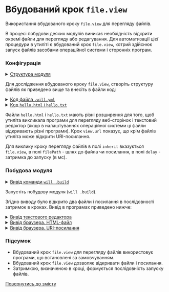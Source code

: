 # Вбудований крок <code>file.view</code>

Використання вбудованого кроку <code>file.view</code> для перегляду файлів.

В процесі побудови деяких модулів виникає необхідність відкрити окремі файли для перегляду або редагування. Для автоматизації цієї процедури в утиліті є вбудований крок `file.view`, котрий здійснює запуск файлів засобами операційної системи і сторонніх програм.  

### Конфігурація

<details>
  <summary><u>Структура модуля</u></summary>

```
viewStep
    ├── file
    │     ├── hello.html
    │     └── htllo.txt
    └── .will.yml

```

</details>

Для дослідження вбудованого кроку `file.view`, створіть структуру файлів як приведено вище та внесіть в файли код:  

<details>
  <summary><u>Код файла <code>.will.yml</code></u></summary>

```yaml
about :

  name : viewStep
  description : "To use file.view step"
  version : 0.0.1

path :
  in : '.'
  html : './file/hello.html'
  txt : './file/hello.txt'
  url : 'https://www.google.com/'

step :

  view.url :
    inherit : file.view
    filePath : path::url
    delay : 12000

  view.html :
    inherit : file.view
    filePath : path::html
    delay : 8000

  view.txt :
    inherit : file.view
    filePath : path::txt
    delay : 1000  

build :

  open.view :
    criterion :
      default : 1
    steps :
      - view.url
      - step::view.html
      - step::view.txt

```

</details>
<details>
  <summary><u>Код <code>hello.html</code> i <code>hello.txt</code></u></summary>

```html
<html>
<header>
  <title>Test page</title>
</header>
<body>
  <h1>Hello, world!</h1>
</body>
</html>

```

</details>

Файли `hello.html` i `hello.txt` мають різні розширення для того, щоб утиліта викликала програми для перегляду веб-сторінок і текстовий редактор (якщо в налаштуваннях операційної системи ці файли відкривають різні програми). Крок `view.url` показує, що крім файлів утиліта може відкрити URI-посилання.  

Для виклику кроку перегляду файлів в полі `inherit` вказується `file.view`, в полі `filePath` - шлях до файла чи посилання, в полі `delay` - затримка до запуску (в мс).  

### Побудова модуля  

<details>
  <summary><u>Вивід команди <code>will .build</code></u></summary>

```
[user@user ~]$ will .build
...
  Building module::viewStep / build::open.view
  Built module::viewStep / build::open.view in 0.280s

View path::txt
View path::html
View path::url

```

</details>

Запустіть побудову модуля (`will .build`).

Згідно виводу було відкрито два файли і посилання в послідовності затримок в кроках. Вивід в програмах приведено нижче:  

<details>
  <summary><u>Вивід текстового редактора</u></summary>

![txt.view.png](../../images/txt.view.png)

</details>
<details>
  <summary><u>Вивід браузера. HTML-файл</u></summary>

![html.view.png](../../images/html.view.png)

</details>
<details>
  <summary><u>Вивід браузера. URI-посилання</u></summary>

![html.view.png](../../images/url.view.png)

</details>

### Підсумок    

- Вбудований крок `file.view` для перегляду файлів використовує програми, що встановлені за замовчуванням.
- Вбудований крок `file.view` дозволяє відкривати файли і посилання.
- Затримкою, визначеною в кроці, формується послідовність запуску файлів.

[Повернутись до змісту](../README.md#tutorials)
